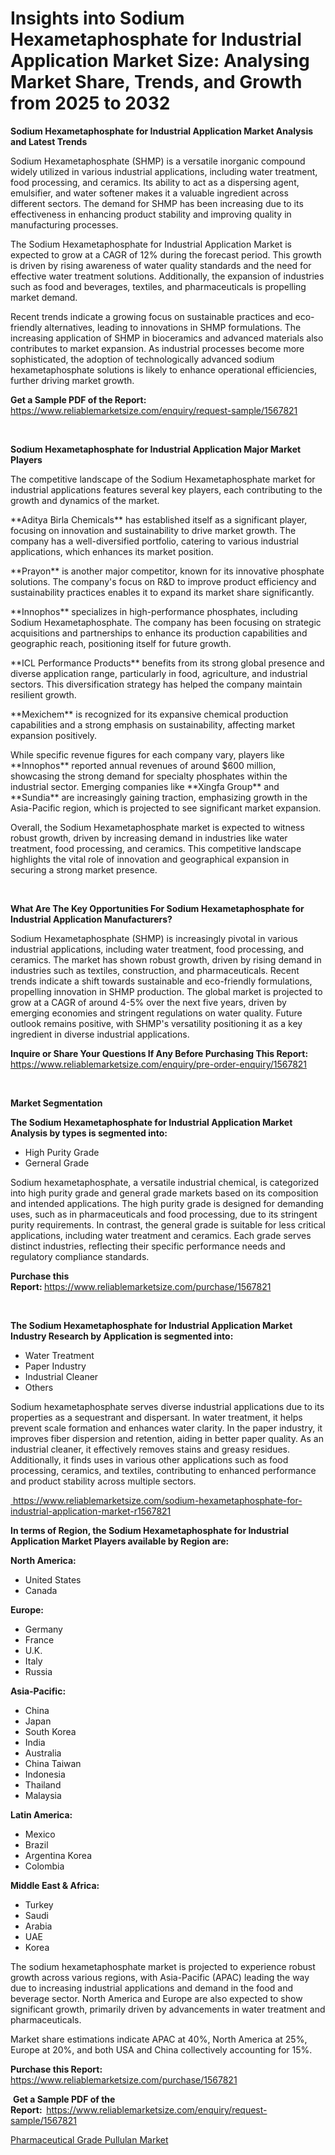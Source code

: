 <p><h1>Insights into Sodium Hexametaphosphate for Industrial Application Market Size: Analysing Market Share, Trends, and Growth from 2025 to 2032</h1></p><p><strong>Sodium Hexametaphosphate for Industrial Application Market Analysis and Latest Trends</strong></p>
<p><p>Sodium Hexametaphosphate (SHMP) is a versatile inorganic compound widely utilized in various industrial applications, including water treatment, food processing, and ceramics. Its ability to act as a dispersing agent, emulsifier, and water softener makes it a valuable ingredient across different sectors. The demand for SHMP has been increasing due to its effectiveness in enhancing product stability and improving quality in manufacturing processes.</p><p>The Sodium Hexametaphosphate for Industrial Application Market is expected to grow at a CAGR of 12% during the forecast period. This growth is driven by rising awareness of water quality standards and the need for effective water treatment solutions. Additionally, the expansion of industries such as food and beverages, textiles, and pharmaceuticals is propelling market demand. </p><p>Recent trends indicate a growing focus on sustainable practices and eco-friendly alternatives, leading to innovations in SHMP formulations. The increasing application of SHMP in bioceramics and advanced materials also contributes to market expansion. As industrial processes become more sophisticated, the adoption of technologically advanced sodium hexametaphosphate solutions is likely to enhance operational efficiencies, further driving market growth.</p></p>
<p><strong>Get a Sample PDF of the Report:&nbsp;</strong> <a href="https://www.reliablemarketsize.com/enquiry/request-sample/1567821?utm_campaign=2413&utm_medium=2&utm_source=Github&utm_content=ia&utm_term=23032025&utm_id=sodium-hexametaphosphate-for-industrial-application">https://www.reliablemarketsize.com/enquiry/request-sample/1567821</a></p>
<p>&nbsp;</p>
<p><strong>Sodium Hexametaphosphate for Industrial Application Major Market Players</strong></p>
<p><p>The competitive landscape of the Sodium Hexametaphosphate market for industrial applications features several key players, each contributing to the growth and dynamics of the market.</p><p>**Aditya Birla Chemicals** has established itself as a significant player, focusing on innovation and sustainability to drive market growth. The company has a well-diversified portfolio, catering to various industrial applications, which enhances its market position.</p><p>**Prayon** is another major competitor, known for its innovative phosphate solutions. The company's focus on R&D to improve product efficiency and sustainability practices enables it to expand its market share significantly.</p><p>**Innophos** specializes in high-performance phosphates, including Sodium Hexametaphosphate. The company has been focusing on strategic acquisitions and partnerships to enhance its production capabilities and geographic reach, positioning itself for future growth.</p><p>**ICL Performance Products** benefits from its strong global presence and diverse application range, particularly in food, agriculture, and industrial sectors. This diversification strategy has helped the company maintain resilient growth.</p><p>**Mexichem** is recognized for its expansive chemical production capabilities and a strong emphasis on sustainability, affecting market expansion positively.</p><p>While specific revenue figures for each company vary, players like **Innophos** reported annual revenues of around $600 million, showcasing the strong demand for specialty phosphates within the industrial sector. Emerging companies like **Xingfa Group** and **Sundia** are increasingly gaining traction, emphasizing growth in the Asia-Pacific region, which is projected to see significant market expansion.</p><p>Overall, the Sodium Hexametaphosphate market is expected to witness robust growth, driven by increasing demand in industries like water treatment, food processing, and ceramics. This competitive landscape highlights the vital role of innovation and geographical expansion in securing a strong market presence.</p></p>
<p>&nbsp;</p>
<p><strong>What Are The Key Opportunities For Sodium Hexametaphosphate for Industrial Application Manufacturers?</strong></p>
<p><p>Sodium Hexametaphosphate (SHMP) is increasingly pivotal in various industrial applications, including water treatment, food processing, and ceramics. The market has shown robust growth, driven by rising demand in industries such as textiles, construction, and pharmaceuticals. Recent trends indicate a shift towards sustainable and eco-friendly formulations, propelling innovation in SHMP production. The global market is projected to grow at a CAGR of around 4-5% over the next five years, driven by emerging economies and stringent regulations on water quality. Future outlook remains positive, with SHMP's versatility positioning it as a key ingredient in diverse industrial applications.</p></p>
<p><strong>Inquire or Share Your Questions If Any Before Purchasing This Report:</strong> <a href="https://www.reliablemarketsize.com/enquiry/pre-order-enquiry/1567821?utm_campaign=2413&utm_medium=2&utm_source=Github&utm_content=ia&utm_term=23032025&utm_id=sodium-hexametaphosphate-for-industrial-application">https://www.reliablemarketsize.com/enquiry/pre-order-enquiry/1567821</a></p>
<p>&nbsp;</p>
<p><strong>Market Segmentation</strong></p>
<p><strong>The Sodium Hexametaphosphate for Industrial Application Market Analysis by types is segmented into:</strong></p>
<p><ul><li>High Purity Grade</li><li>Gerneral Grade</li></ul></p>
<p><p>Sodium hexametaphosphate, a versatile industrial chemical, is categorized into high purity grade and general grade markets based on its composition and intended applications. The high purity grade is designed for demanding uses, such as in pharmaceuticals and food processing, due to its stringent purity requirements. In contrast, the general grade is suitable for less critical applications, including water treatment and ceramics. Each grade serves distinct industries, reflecting their specific performance needs and regulatory compliance standards.</p></p>
<p><strong>Purchase this Report:&nbsp;</strong><a href="https://www.reliablemarketsize.com/purchase/1567821?utm_campaign=2413&utm_medium=2&utm_source=Github&utm_content=ia&utm_term=23032025&utm_id=sodium-hexametaphosphate-for-industrial-application">https://www.reliablemarketsize.com/purchase/1567821</a></p>
<p>&nbsp;</p>
<p><strong>The Sodium Hexametaphosphate for Industrial Application Market Industry Research by Application is segmented into:</strong></p>
<p><ul><li>Water Treatment</li><li>Paper Industry</li><li>Industrial Cleaner</li><li>Others</li></ul></p>
<p><p>Sodium hexametaphosphate serves diverse industrial applications due to its properties as a sequestrant and dispersant. In water treatment, it helps prevent scale formation and enhances water clarity. In the paper industry, it improves fiber dispersion and retention, aiding in better paper quality. As an industrial cleaner, it effectively removes stains and greasy residues. Additionally, it finds uses in various other applications such as food processing, ceramics, and textiles, contributing to enhanced performance and product stability across multiple sectors.</p></p>
<p><a href="https://www.reliablemarketsize.com/sodium-hexametaphosphate-for-industrial-application-market-r1567821?utm_campaign=2413&utm_medium=2&utm_source=Github&utm_content=ia&utm_term=23032025&utm_id=sodium-hexametaphosphate-for-industrial-application">&nbsp;https://www.reliablemarketsize.com/sodium-hexametaphosphate-for-industrial-application-market-r1567821</a></p>
<p><strong>In terms of Region, the Sodium Hexametaphosphate for Industrial Application Market Players available by Region are:</strong></p>
<p>
    <p> <strong> North America: </strong>
        <ul>
            <li>United States</li>
            <li>Canada</li>
        </ul>
        </p> 
    <p> <strong> Europe: </strong>
        <ul>
            <li>Germany</li>
            <li>France</li>
            <li>U.K.</li>
            <li>Italy</li>
            <li>Russia</li>
        </ul>
        </p> 
    <p> <strong> Asia-Pacific: </strong>
        <ul>
            <li>China</li>
            <li>Japan</li>
            <li>South Korea</li>
            <li>India</li>
            <li>Australia</li>
            <li>China Taiwan</li>
            <li>Indonesia</li>
            <li>Thailand</li>
            <li>Malaysia</li>
        </ul>
        </p> 
    <p> <strong> Latin America: </strong>
        <ul>
            <li>Mexico</li>
            <li>Brazil</li>
            <li>Argentina Korea</li>
            <li>Colombia</li>
        </ul>
        </p> 
    <p> <strong> Middle East & Africa: </strong>
        <ul>
            <li>Turkey</li>
            <li>Saudi</li>
            <li>Arabia</li>
            <li>UAE</li>
            <li>Korea</li>
        </ul>
    </p>
    </p>
<p><p>The sodium hexametaphosphate market is projected to experience robust growth across various regions, with Asia-Pacific (APAC) leading the way due to increasing industrial applications and demand in the food and beverage sector. North America and Europe are also expected to show significant growth, primarily driven by advancements in water treatment and pharmaceuticals. </p><p>Market share estimations indicate APAC at 40%, North America at 25%, Europe at 20%, and both USA and China collectively accounting for 15%.</p></p>
<p><strong>Purchase this Report: </strong><a href="https://www.reliablemarketsize.com/purchase/1567821?utm_campaign=2413&utm_medium=2&utm_source=Github&utm_content=ia&utm_term=23032025&utm_id=sodium-hexametaphosphate-for-industrial-application">https://www.reliablemarketsize.com/purchase/1567821</a></p>
<p>&nbsp;<strong>Get a Sample PDF of the Report:&nbsp;&nbsp;</strong><a href="https://www.reliablemarketsize.com/enquiry/request-sample/1567821?utm_campaign=2413&utm_medium=2&utm_source=Github&utm_content=ia&utm_term=23032025&utm_id=sodium-hexametaphosphate-for-industrial-application">https://www.reliablemarketsize.com/enquiry/request-sample/1567821</a></p>
<p><strong></strong></p>
<p><p><a href="https://github.com/hartsockdonnette82/Market-Research-Report-List-1/blob/main/pharmaceutical-grade-pullulan-market.md?utm_campaign=2413&utm_medium=2&utm_source=Github&utm_content=ia&utm_term=23032025&utm_id=sodium-hexametaphosphate-for-industrial-application">Pharmaceutical Grade Pullulan Market</a></p></p>